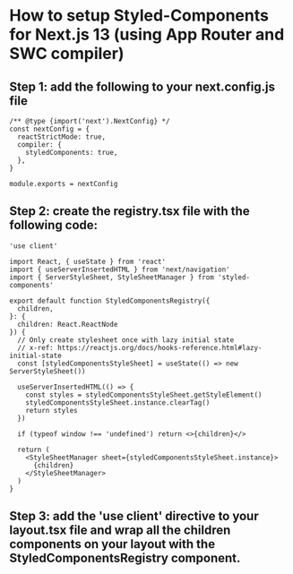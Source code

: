 # How to setup Styled-Components for Next.js 13 (using App Router and SWC compiler)

## Step 1: add the following to your next.config.js file

```
/** @type {import('next').NextConfig} */
const nextConfig = {
  reactStrictMode: true,
  compiler: {
    styledComponents: true,
  },
}

module.exports = nextConfig

```

## Step 2: create the registry.tsx file with the following code:

```
'use client'
 
import React, { useState } from 'react'
import { useServerInsertedHTML } from 'next/navigation'
import { ServerStyleSheet, StyleSheetManager } from 'styled-components'
 
export default function StyledComponentsRegistry({
  children,
}: {
  children: React.ReactNode
}) {
  // Only create stylesheet once with lazy initial state
  // x-ref: https://reactjs.org/docs/hooks-reference.html#lazy-initial-state
  const [styledComponentsStyleSheet] = useState(() => new ServerStyleSheet())
 
  useServerInsertedHTML(() => {
    const styles = styledComponentsStyleSheet.getStyleElement()
    styledComponentsStyleSheet.instance.clearTag()
    return styles
  })
 
  if (typeof window !== 'undefined') return <>{children}</>
 
  return (
    <StyleSheetManager sheet={styledComponentsStyleSheet.instance}>
      {children}
    </StyleSheetManager>
  )
}

```

## Step 3: add the 'use client' directive to your layout.tsx file and wrap all the children components on your layout with the StyledComponentsRegistry component.


